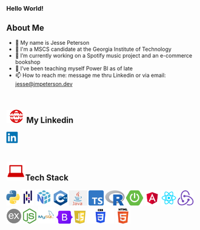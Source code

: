 ### Hello World!
## About Me 
- 👋 My name is Jesse Peterson
- 🏫 I'm a MSCS candidate at the Georgia Institute of Technology
- 🔭 I’m currently working on a Spotify music project and an e-commerce bookshop
- 🌱 I’ve been teaching myself Power BI as of late
- 📫 How to reach me: message me thru Linkedin or via email: jesse@jmpeterson.dev


<br>
<h2><img src="languages/www.png" height="35px">My Linkedin</h2>

<a href="https://www.linkedin.com/in/jesse-peterson-959b2b224"><img src="languages/linkedin.png" height="30px"></a>
<br><br>

<h2><img src="languages/laptop.png" height="50px">Tech Stack</h2>


  
 <div>
    <img src="languages/python.png" height="40px">
    <img src="languages/pandas3.png" height="44px">
    <img src="languages/numpy.svg" height="44px">
    <img src="languages/c++.png" height="40px">
    <img src="languages/java.png" height="40px">
    <img src="languages/typescript.png" height="40px">
    <img src="languages/R.png" height="40px">
    <img src="languages/springboot.png" height="40px">
    <img src="languages/angular.png" height="40px">
    <img src="languages/react.png" height="40px">
    <img src="languages/redux.svg" height="40px">
    <img src="languages/express.png" height="40px">
    <img src="languages/nodejs.png" height="40px">
    <img src="languages/mysqllogo.png" height="45px">
    <img src="languages/bootstrap.png" height="34px">
    <img src="languages/js.png" height="34px">
    <img src="languages/css.png" height="40px">
    <img src="languages/html.png" height="40px">
    <!-- <img  src="languages/docker.png" height="34px"> -->
</div>
            
